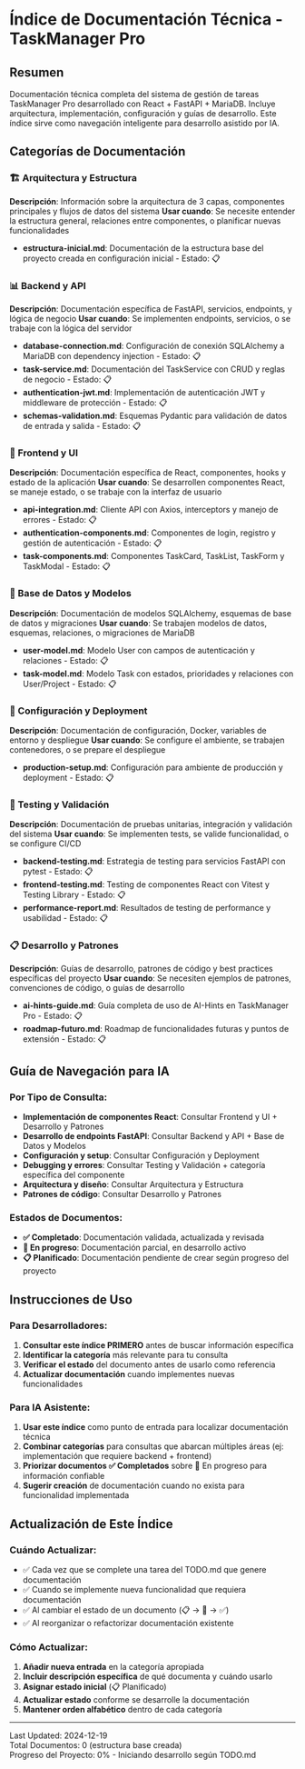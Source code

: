 # Índice de Documentación Técnica - TaskManager Pro

## Resumen
Documentación técnica completa del sistema de gestión de tareas TaskManager Pro desarrollado con React + FastAPI + MariaDB. Incluye arquitectura, implementación, configuración y guías de desarrollo. Este índice sirve como navegación inteligente para desarrollo asistido por IA.

## Categorías de Documentación

### 🏗️ Arquitectura y Estructura
**Descripción**: Información sobre la arquitectura de 3 capas, componentes principales y flujos de datos del sistema
**Usar cuando**: Se necesite entender la estructura general, relaciones entre componentes, o planificar nuevas funcionalidades
- **estructura-inicial.md**: Documentación de la estructura base del proyecto creada en configuración inicial - Estado: 📋

### 📊 Backend y API
**Descripción**: Documentación específica de FastAPI, servicios, endpoints, y lógica de negocio
**Usar cuando**: Se implementen endpoints, servicios, o se trabaje con la lógica del servidor
- **database-connection.md**: Configuración de conexión SQLAlchemy a MariaDB con dependency injection - Estado: 📋
- **task-service.md**: Documentación del TaskService con CRUD y reglas de negocio - Estado: 📋
- **authentication-jwt.md**: Implementación de autenticación JWT y middleware de protección - Estado: 📋
- **schemas-validation.md**: Esquemas Pydantic para validación de datos de entrada y salida - Estado: 📋

### 🎨 Frontend y UI
**Descripción**: Documentación específica de React, componentes, hooks y estado de la aplicación
**Usar cuando**: Se desarrollen componentes React, se maneje estado, o se trabaje con la interfaz de usuario
- **api-integration.md**: Cliente API con Axios, interceptors y manejo de errores - Estado: 📋
- **authentication-components.md**: Componentes de login, registro y gestión de autenticación - Estado: 📋
- **task-components.md**: Componentes TaskCard, TaskList, TaskForm y TaskModal - Estado: 📋

### 💾 Base de Datos y Modelos
**Descripción**: Documentación de modelos SQLAlchemy, esquemas de base de datos y migraciones
**Usar cuando**: Se trabajen modelos de datos, esquemas, relaciones, o migraciones de MariaDB
- **user-model.md**: Modelo User con campos de autenticación y relaciones - Estado: 📋
- **task-model.md**: Modelo Task con estados, prioridades y relaciones con User/Project - Estado: 📋

### 🔧 Configuración y Deployment
**Descripción**: Documentación de configuración, Docker, variables de entorno y despliegue
**Usar cuando**: Se configure el ambiente, se trabajen contenedores, o se prepare el despliegue
- **production-setup.md**: Configuración para ambiente de producción y deployment - Estado: 📋

### 🧪 Testing y Validación
**Descripción**: Documentación de pruebas unitarias, integración y validación del sistema
**Usar cuando**: Se implementen tests, se valide funcionalidad, o se configure CI/CD
- **backend-testing.md**: Estrategia de testing para servicios FastAPI con pytest - Estado: 📋
- **frontend-testing.md**: Testing de componentes React con Vitest y Testing Library - Estado: 📋
- **performance-report.md**: Resultados de testing de performance y usabilidad - Estado: 📋

### 📋 Desarrollo y Patrones
**Descripción**: Guías de desarrollo, patrones de código y best practices específicas del proyecto
**Usar cuando**: Se necesiten ejemplos de patrones, convenciones de código, o guías de desarrollo
- **ai-hints-guide.md**: Guía completa de uso de AI-Hints en TaskManager Pro - Estado: 📋
- **roadmap-futuro.md**: Roadmap de funcionalidades futuras y puntos de extensión - Estado: 📋

## Guía de Navegación para IA

### Por Tipo de Consulta:
- **Implementación de componentes React**: Consultar Frontend y UI + Desarrollo y Patrones
- **Desarrollo de endpoints FastAPI**: Consultar Backend y API + Base de Datos y Modelos
- **Configuración y setup**: Consultar Configuración y Deployment
- **Debugging y errores**: Consultar Testing y Validación + categoría específica del componente
- **Arquitectura y diseño**: Consultar Arquitectura y Estructura
- **Patrones de código**: Consultar Desarrollo y Patrones

### Estados de Documentos:
- **✅ Completado**: Documentación validada, actualizada y revisada
- **🚧 En progreso**: Documentación parcial, en desarrollo activo
- **📋 Planificado**: Documentación pendiente de crear según progreso del proyecto

## Instrucciones de Uso

### Para Desarrolladores:
1. **Consultar este índice PRIMERO** antes de buscar información específica
2. **Identificar la categoría** más relevante para tu consulta
3. **Verificar el estado** del documento antes de usarlo como referencia
4. **Actualizar documentación** cuando implementes nuevas funcionalidades

### Para IA Asistente:
1. **Usar este índice** como punto de entrada para localizar documentación técnica
2. **Combinar categorías** para consultas que abarcan múltiples áreas (ej: implementación que requiere backend + frontend)
3. **Priorizar documentos ✅ Completados** sobre 🚧 En progreso para información confiable
4. **Sugerir creación** de documentación cuando no exista para funcionalidad implementada

## Actualización de Este Índice

### Cuándo Actualizar:
- ✅ Cada vez que se complete una tarea del TODO.md que genere documentación
- ✅ Cuando se implemente nueva funcionalidad que requiera documentación
- ✅ Al cambiar el estado de un documento (📋 → 🚧 → ✅)
- ✅ Al reorganizar o refactorizar documentación existente

### Cómo Actualizar:
1. **Añadir nueva entrada** en la categoría apropiada
2. **Incluir descripción específica** de qué documenta y cuándo usarlo
3. **Asignar estado inicial** (📋 Planificado)
4. **Actualizar estado** conforme se desarrolle la documentación
5. **Mantener orden alfabético** dentro de cada categoría

---

Last Updated: 2024-12-19  
Total Documentos: 0 (estructura base creada)  
Progreso del Proyecto: 0% - Iniciando desarrollo según TODO.md 